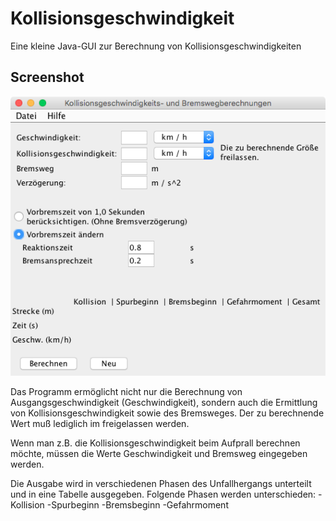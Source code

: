 # Kollisionsgeschwindigkeit
Eine kleine Java-GUI zur Berechnung von Kollisionsgeschwindigkeiten

## Screenshot
![screenshot](https://github.com/rich-info/Kollisionsgeschwindigkeit/blob/master/screenshot.png)

Das Programm ermöglicht nicht nur die Berechnung von Ausgangsgeschwindigkeit (Geschwindigkeit), sondern auch die Ermittlung von Kollisionsgeschwindigkeit sowie des Bremsweges. 
Der zu berechnende Wert muß lediglich im freigelassen werden. 

Wenn man z.B. die Kollisionsgeschwindigkeit beim Aufprall berechnen möchte, müssen die Werte Geschwindigkeit und Bremsweg eingegeben werden.

Die Ausgabe wird in verschiedenen Phasen des Unfallhergangs unterteilt und in eine Tabelle ausgegeben.
Folgende Phasen werden unterschieden:
-Kollision
-Spurbeginn
-Bremsbeginn
-Gefahrmoment
